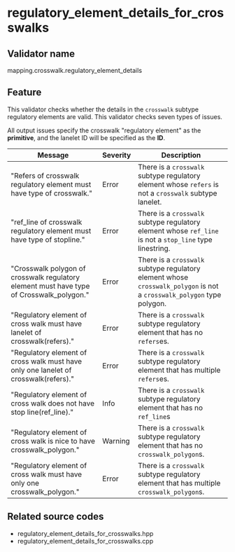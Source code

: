# regulatory_element_details_for_crosswalks

## Validator name

mapping.crosswalk.regulatory_element_details

## Feature

This validator checks whether the details in the `crosswalk` subtype regulatory elements are valid.
This validator checks seven types of issues.

All output issues specify the crosswalk "regulatory element" as the **primitive**, and the lanelet ID will be specified as the **ID**.

| Message                                                                                  | Severity | Description                                                                                                            |
| ---------------------------------------------------------------------------------------- | -------- | ---------------------------------------------------------------------------------------------------------------------- |
| "Refers of crosswalk regulatory element must have type of crosswalk."                    | Error    | There is a `crosswalk` subtype regulatory element whose `refers` is not a `crosswalk` subtype lanelet.                 |
| "ref_line of crosswalk regulatory element must have type of stopline."                   | Error    | There is a `crosswalk` subtype regulatory element whose `ref_line` is not a `stop_line` type linestring.               |
| "Crosswalk polygon of crosswalk regulatory element must have type of Crosswalk_polygon." | Error    | There is a `crosswalk` subtype regulatory element whose `crosswalk_polygon` is not a `crosswalk_polygon` type polygon. |
| "Regulatory element of cross walk must have lanelet of crosswalk(refers)."               | Error    | There is a `crosswalk` subtype regulatory element that has no `refers`es.                                              |
| "Regulatory element of cross walk must have only one lanelet of crosswalk(refers)."      | Error    | There is a `crosswalk` subtype regulatory element that has multiple `refers`es.                                        |
| "Regulatory element of cross walk does not have stop line(ref_line)."                    | Info     | There is a `crosswalk` subtype regulatory element that has no `ref_line`s                                              |
| "Regulatory element of cross walk is nice to have crosswalk_polygon."                    | Warning  | There is a `crosswalk` subtype regulatory element that has no `crosswalk_polygon`s.                                    |
| "Regulatory element of cross walk must have only one crosswalk_polygon."                 | Error    | There is a `crosswalk` subtype regulatory element that has multiple `crosswalk_polygon`s.                              |

## Related source codes

- regulatory_element_details_for_crosswalks.hpp
- regulatory_element_details_for_crosswalks.cpp
